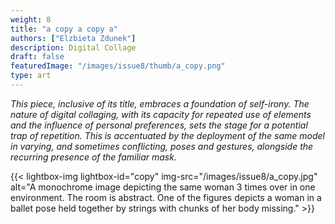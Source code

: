 ```yaml
---
weight: 8
title: "a copy a copy a"
authors: ["Elzbieta Zdunek"]
description: Digital Collage
draft: false
featuredImage: "/images/issue8/thumb/a_copy.png"
type: art
---
```

*This piece, inclusive of its title, embraces a foundation of self-irony. The nature of digital collaging, with its capacity for repeated use of elements and the influence of personal preferences, sets the stage for a potential trap of repetition. This is accentuated by the deployment of the same model in varying, and sometimes conflicting, poses and gestures, alongside the recurring presence of the familiar mask.*

{{< lightbox-img lightbox-id="copy" img-src="/images/issue8/a_copy.jpg" alt="A monochrome image depicting the same woman 3 times over in one environment. The room is abstract. One of the figures depicts a woman in a ballet pose held together by strings with chunks of her body missing." >}}